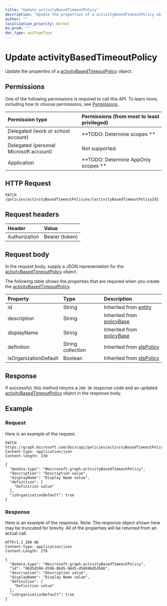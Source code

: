 ```yaml
---
title: "Update activityBasedTimeoutPolicy"
description: "Update the properties of a activityBasedTimeoutPolicy object."
author: ""
localization_priority: Normal
ms.prod: ""
doc_type: apiPageType
---
```


# Update activityBasedTimeoutPolicy

Update the properties of a [activityBasedTimeoutPolicy](../resources/activitybasedtimeoutpolicy.md) object.

## Permissions
One of the following permissions is required to call this API. To learn more, including how to choose permissions, see [Permissions](/concepts/permissions-reference.md).

|Permission type|Permissions (from most to least privileged)|
|:---|:---|
|Delegated (work or school account)|**TODO: Determine scopes **|
|Delegated (personal Microsoft account)|Not supported.|
|Application|**TODO: Determine AppOnly scopes **|

## HTTP Request
<!-- {
  "blockType": "ignored"
}
-->
``` http
PATCH /policies/activityBasedTimeoutPolicies/{activityBasedTimeoutPolicyId}
```

## Request headers
|Header|Value|
|:---|:---|
|Authorization|Bearer {token}|

## Request body
In the request body, supply a JSON representation for the [activityBasedTimeoutPolicy](../resources/activityBasedTimeoutPolicy.md) object.

The following table shows the properties that are required when you create the [activityBasedTimeoutPolicy](../resources/activitybasedtimeoutpolicy.md).

|Property|Type|Description|
|:---|:---|:---|
|id|String| Inherited from [entity](../resources/entity.md)|
|description|String| Inherited from [policyBase](../resources/policyBase.md)|
|displayName|String| Inherited from [policyBase](../resources/policyBase.md)|
|definition|String collection| Inherited from [stsPolicy](../resources/stsPolicy.md)|
|isOrganizationDefault|Boolean| Inherited from [stsPolicy](../resources/stsPolicy.md)|



## Response
If successful, this method returns a `200 OK` response code and an updated [activityBasedTimeoutPolicy](../resources/activitybasedtimeoutpolicy.md) object in the response body.

## Example

### Request
Here is an example of the request.
<!-- {
  "blockType": "request",
  "name": "update_activitybasedtimeoutpolicy"
}
-->
``` http
PATCH https://graph.microsoft.com/docs\api/policies/activityBasedTimeoutPolicies/{activityBasedTimeoutPolicyId}
Content-type: application/json
Content-length: 230

{
  "@odata.type": "#microsoft.graph.activityBasedTimeoutPolicy",
  "description": "Description value",
  "displayName": "Display Name value",
  "definition": [
    "Definition value"
  ],
  "isOrganizationDefault": true
}
```

### Response
Here is an example of the response. Note: The response object shown here may be truncated for brevity. All of the properties will be returned from an actual call.
<!-- {
  "blockType": "response",
  "truncated": true
}
-->
``` http
HTTP/1.1 200 OK
Content-Type: application/json
Content-Length: 279

{
  "@odata.type": "#microsoft.graph.activityBasedTimeoutPolicy",
  "id": "86d5d598-d598-86d5-98d5-d58698d5d586",
  "description": "Description value",
  "displayName": "Display Name value",
  "definition": [
    "Definition value"
  ],
  "isOrganizationDefault": true
}
```

